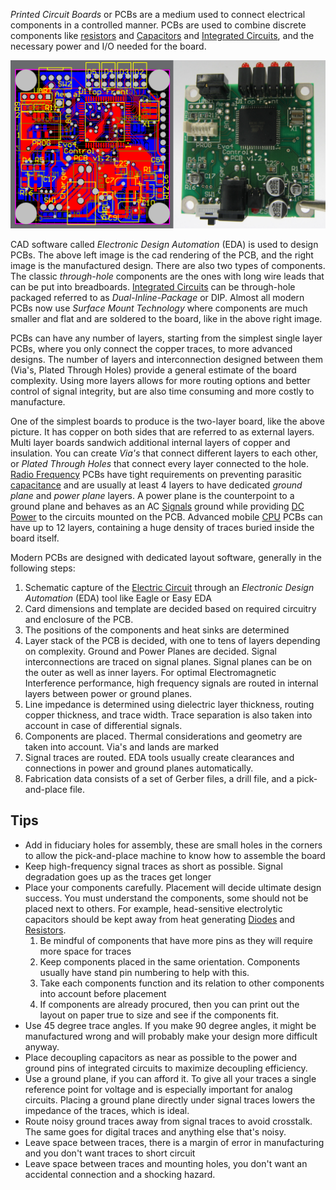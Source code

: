 *Printed Circuit Boards* or PCBs are a medium used to connect electrical components in a controlled manner. PCBs are used to combine discrete components like [resistors](Analog/Resistors.md) and [Capacitors](Analog/Capacitors.md) and [Integrated Circuits](Integrated%20Circuit.md), and the necessary power and I/O needed for the board.


![](../Attachments/Pasted%20image%2020230118020539.png)

CAD software called *Electronic Design Automation* (EDA) is used to design PCBs. The above left image is the cad rendering of the PCB, and the right image is the manufactured design. There are also two types of components. The classic *through-hole* components are the ones with long wire leads that can be put into breadboards. [Integrated Circuits](Integrated%20Circuit.md) can be through-hole packaged referred to as *Dual-Inline-Package* or DIP. Almost all modern PCBs now use *Surface Mount Technology* where components are much smaller and flat and are soldered to the board, like in the above right image. 

PCBs can have any number of layers, starting from the simplest single layer PCBs, where you only connect the copper traces, to more advanced designs. The number of layers and interconnection designed between them (Via's, Plated Through Holes) provide a general estimate of the board complexity. Using more layers allows for more routing options and better control of signal integrity, but are also time consuming and more costly to manufacture. 

One of the simplest boards to produce is the two-layer board, like the above picture. It has copper on both sides that are referred to as external layers. Multi layer boards sandwich additional internal layers of copper and insulation. You can create *Via's* that connect different layers to each other, or *Plated Through Holes* that connect every layer connected to the hole. [Radio Frequency](Analog/Radio%20Frequency.md) PCBs have tight requirements on preventing parasitic [capacitance](Analog/Capacitors.md) and are usually at least 4 layers to have dedicated *ground plane* and *power plane* layers. A power plane is the counterpoint to a ground plane and behaves as an AC [Signals](Signals.md) ground while providing [DC Power](Electricity.md) to the circuits mounted on the PCB. Advanced mobile [CPU](Digital/CPU.md) PCBs can have up to 12 layers, containing a huge density of traces buried inside the board itself.

Modern PCBs are designed with dedicated layout software, generally in the following steps:

1. Schematic capture of the [Electric Circuit](Electric%20Circuit.md) through an *Electronic Design Automation* (EDA) tool like Eagle or Easy EDA
2. Card dimensions and template are decided based on required circuitry and enclosure of the PCB.
3. The positions of the components and heat sinks are determined
4. Layer stack of the PCB is decided, with one to tens of layers depending on complexity. Ground and Power Planes are decided. Signal interconnections are traced on signal planes. Signal planes can be on the outer as well as inner layers. For optimal Electromagnetic Interference performance, high frequency signals are routed in internal layers between power or ground planes.
5. Line impedance is determined using dielectric layer thickness, routing copper thickness, and trace width. Trace separation is also taken into account in case of differential signals. 
6. Components are placed. Thermal considerations and geometry are taken into account. Via's and lands are marked
7. Signal traces are routed. EDA tools usually create clearances and connections in power and ground planes automatically.
8. Fabrication data consists of a set of Gerber files, a drill file, and a pick-and-place file.


## Tips

- Add in fiduciary holes for assembly, these are small holes in the corners to allow the pick-and-place machine to know how to assemble the board
- Keep high-frequency signal traces as short as possible. Signal degradation goes up as the traces get longer
- Place your components carefully. Placement will decide ultimate design success. You must understand the components, some should not be placed next to others. For example, head-sensitive electrolytic capacitors should be kept away from heat generating [Diodes](Analog/Diodes.md) and [Resistors](Analog/Resistors.md).
	1. Be mindful of components that have more pins as they will require more space for traces
	2. Keep components placed in the same orientation. Components usually have stand pin numbering to help with this.
	3. Take each components function and its relation to other components into account before placement
	4. If components are already procured, then you can print out the layout on paper true to size and see if the components fit.
- Use 45 degree trace angles. If you make 90 degree angles, it might be manufactured wrong and will probably make your design more difficult anyway.
- Place decoupling capacitors as near as possible to the power and ground pins of integrated circuits to maximize decoupling efficiency.
- Use a ground plane, if you can afford it. To give all your traces a single reference point for voltage and is especially important for analog circuits. Placing a ground plane directly under signal traces lowers the impedance of the traces, which is ideal.
- Route noisy ground traces away from signal traces to avoid crosstalk. The same goes for digital traces and anything else that's noisy.
- Leave space between traces, there is a margin of error in manufacturing and you don't want traces to short circuit
- Leave space between traces and mounting holes, you don't want an accidental connection and a shocking hazard.